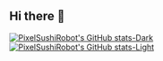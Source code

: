 ## Hi there 👋

[![PixelSushiRobot's GitHub stats-Dark](https://github-readme-stats.vercel.app/api?username=PixelSushiRobot&show_icons=true&hide_rank=true&theme=dark#gh-dark-mode-only)](https://github.com/anuraghazra/github-readme-stats#gh-dark-mode-only)
[![PixelSushiRobot's GitHub stats-Light](https://github-readme-stats.vercel.app/api?username=PixelSushiRobot&show_icons=true&hide_rank=true&theme=default#gh-light-mode-only)](https://github.com/anuraghazra/github-readme-stats#gh-light-mode-only)
<!--
**PixelSushiRobot/PixelSushiRobot** is a ✨ _special_ ✨ repository because its `README.md` (this file) appears on your GitHub profile.

Here are some ideas to get you started:

- 🔭 I’m currently working on ...
- 🌱 I’m currently learning ...
- 👯 I’m looking to collaborate on ...
- 🤔 I’m looking for help with ...
- 💬 Ask me about ...
- 📫 How to reach me: ...
- 😄 Pronouns: ...
- ⚡ Fun fact: ...
-->
